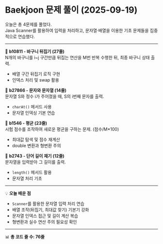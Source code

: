 # Baekjoon 문제 풀이 (2025-09-19)   
오늘은 총 4문제를 풀었다.  
Java Scanner를 활용하여 입력을 처리하고, 문자열·배열을 이용한 기초 문제들을 집중적으로 연습했다.  

---

📘 **b10811 - 바구니 뒤집기 (27줄)**  
N개의 바구니를 i~j 구간만큼 뒤집는 연산을 M번 반복 수행한 뒤, 최종 바구니 상태 출력.  
- 배열 구간 뒤집기 로직 구현  
- 인덱스 처리 및 swap 활용  

📘 **b27866 - 문자와 문자열 (14줄)**  
문자열 S와 정수 i가 주어졌을 때, S의 i번째 문자를 출력.  
- `charAt()` 메서드 사용  
- 문자열 인덱싱 기본 연습  

📘 **b1546 - 평균 (23줄)**  
시험 점수를 조작하여 새로운 평균을 구하는 문제. (점수/M*100)  
- 최대값 탐색 및 점수 재계산  
- double 변환과 형변환 주의  

📘 **b2743 - 단어 길이 재기 (12줄)**  
문자열을 입력받아 그 길이를 출력.  
- `length()` 메서드 활용  
- 문자열 처리 기초  

---

💡 **오늘 배운 점**  
- `Scanner`를 활용한 문자열 입력 처리 연습  
- 배열 조작(뒤집기, 최대값 찾기) 기본기 강화  
- 문자열 인덱스 접근 및 길이 계산 복습  
- 형변환과 실수 연산 주의 필요성 확인  

---

📊 **총 코드 줄 수: 76줄**  
